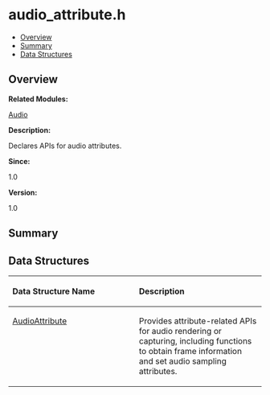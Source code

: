 # audio\_attribute.h<a name="ZH-CN_TOPIC_0000001054918115"></a>

-   [Overview](#section806213924165626)
-   [Summary](#section1570327939165626)
-   [Data Structures](#nested-classes)

## **Overview**<a name="section806213924165626"></a>

**Related Modules:**

[Audio](Audio.md)

**Description:**

Declares APIs for audio attributes. 

**Since:**

1.0

**Version:**

1.0

## **Summary**<a name="section1570327939165626"></a>

## Data Structures<a name="nested-classes"></a>

<a name="table130450447165626"></a>
<table><thead align="left"><tr id="row536680496165626"><th class="cellrowborder" valign="top" width="50%" id="mcps1.1.3.1.1"><p id="p867638374165626"><a name="p867638374165626"></a><a name="p867638374165626"></a>Data Structure Name</p>
</th>
<th class="cellrowborder" valign="top" width="50%" id="mcps1.1.3.1.2"><p id="p1742738478165626"><a name="p1742738478165626"></a><a name="p1742738478165626"></a>Description</p>
</th>
</tr>
</thead>
<tbody><tr id="row1189797021165626"><td class="cellrowborder" valign="top" width="50%" headers="mcps1.1.3.1.1 "><p id="p920677899165626"><a name="p920677899165626"></a><a name="p920677899165626"></a><a href="AudioAttribute.md">AudioAttribute</a></p>
</td>
<td class="cellrowborder" valign="top" width="50%" headers="mcps1.1.3.1.2 "><p id="p672674237165626"><a name="p672674237165626"></a><a name="p672674237165626"></a>Provides attribute-related APIs for audio rendering or capturing, including functions to obtain frame information and set audio sampling attributes. </p>
</td>
</tr>
</tbody>
</table>

